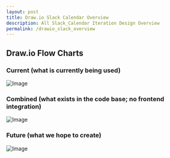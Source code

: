```yaml
---
layout: post
title: Draw.io Slack Calendar Overview
description: All Slack_Calendar Iteration Design Overview
permalink: /drawio_slack_overview
---
```

## Draw.io Flow Charts
### Current (what is currently being used)
![Image](https://github.com/user-attachments/assets/7fc4a321-923f-42db-bf9a-3e127d6a97be)
### Combined (what exists in the code base; no frontend integration)
![Image](https://github.com/user-attachments/assets/a9682fc0-2e29-4bd1-b6f4-b6690b9dd559)
### Future (what we hope to create)
![Image](https://github.com/user-attachments/assets/aba5ac48-4db5-41db-bd2f-21e0c287f9a4)